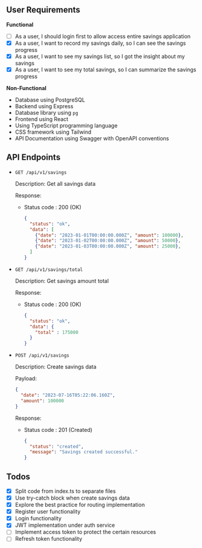 ## User Requirements

**Functional**

- [ ] As a user, I should login first to allow access entire savings application
- [x] As a user, I want to record my savings daily, so I can see the savings progress
- [x] As a user, I want to see my savings list, so I got the insight about my savings
- [x] As a user, I want to see my total savings, so I can summarize the savings progress

**Non-Functional**

- Database using PostgreSQL
- Backend using Express
- Database library using `pg`
- Frontend using React
- Using TypeScript programming language
- CSS framework using Tailwind
- API Documentation using Swagger with OpenAPI conventions

## API Endpoints

- `GET /api/v1/savings`

  Description: Get all savings data

  Response:

  - Status code : 200 (OK)

    ```JSON
    {
      "status": "ok",
      "data": [
        {"date": "2023-01-01T00:00:00.000Z", "amount": 100000},
        {"date": "2023-01-02T00:00:00.000Z", "amount": 50000},
        {"date": "2023-01-03T00:00:00.000Z", "amount": 25000},
      ]
    }
    ```

- `GET /api/v1/savings/total`

  Description: Get savings amount total

  Response:

  - Status code : 200 (OK)

    ```JSON
    {
      "status": "ok",
      "data": {
        "total" : 175000
      }
    }
    ```

- `POST /api/v1/savings`

  Description: Create savings data

  Payload:

  ```JSON
  {
    "date": "2023-07-16T05:22:06.160Z",
    "amount": 100000
  }
  ```

  Response:

  - Status code : 201 (Created)

    ```JSON
    {
      "status": "created",
      "message": "Savings created successful."
    }
    ```

## Todos

- [x] Split code from index.ts to separate files
- [x] Use try-catch block when create savings data
- [x] Explore the best practice for routing implementation
- [x] Register user functionality
- [x] Login functionality
- [x] JWT implementation under auth service
- [ ] Implement access token to protect the certain resources
- [ ] Refresh token functionality
